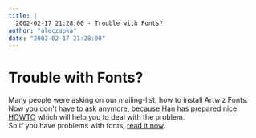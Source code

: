 ```yaml
---
title: |
  2002-02-17 21:28:00 - Trouble with Fonts?
author: "aleczapka"
date: "2002-02-17 21:28:00"
---
```


# Trouble with Fonts?

Many people were asking on our mailing-list, how to install Artwiz Fonts. Now you don't have to ask anymore, because <A HREF="mailto:han&#64;mijncomputer.nl">Han</a> has prepared nice <a href="/docs/en/artwiz-fonts.php">HOWTO</a> which will help you to deal with the problem.<br>
So if you have problems with fonts, <a href="/docs/en/artwiz-fonts.php">read it now</a>.




